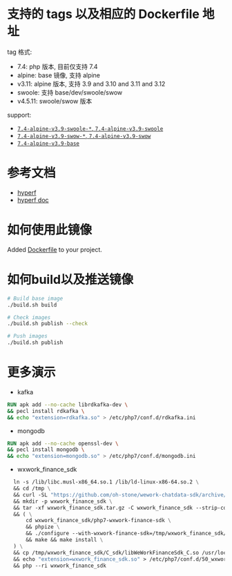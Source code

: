 # 支持的 tags 以及相应的 Dockerfile 地址

tag 格式:

- 7.4: php 版本, 目前仅支持 7.4
- alpine: base 镜像, 支持 alpine
- v3.11: alpine 版本, 支持  3.9 and 3.10 and 3.11 and 3.12
- swoole: 支持 base/dev/swoole/swow
- v4.5.11: swoole/swow 版本

support:

- [`7.4-alpine-v3.9-swoole-*`, `7.4-alpine-v3.9-swoole`](https://github.com/mochat-cloud/mochat-docker/blob/master/7.4/alpine/swoole/Dockerfile)
- [`7.4-alpine-v3.9-swow-*`, `7.4-alpine-v3.9-swow`](https://github.com/mochat-cloud/mochat-docker/blob/master/7.4/alpine/swoole/Dockerfile)
- [`7.4-alpine-v3.9-base`](https://github.com/mochat-cloud/mochat-docker/blob/master/7.4/alpine/base/Dockerfile)

# 参考文档

- [hyperf](https://github.com/hyperf)
- [hyperf doc](https://doc.hyperf.io)

# 如何使用此镜像

Added [Dockerfile](https://github.com/hyperf-cloud/hyperf-docker/blob/master/Dockerfile) to your project.

# 如何build以及推送镜像

```bash
# Build base image
./build.sh build

# Check images
./build.sh publish --check

# Push images
./build.sh publish
```

# 更多演示

- kafka

```dockerfile
RUN apk add --no-cache librdkafka-dev \
&& pecl install rdkafka \
&& echo "extension=rdkafka.so" > /etc/php7/conf.d/rdkafka.ini
```

- mongodb

```dockerfile
RUN apk add --no-cache openssl-dev \
&& pecl install mongodb \
&& echo "extension=mongodb.so" > /etc/php7/conf.d/mongodb.ini
```

- wxwork_finance_sdk

```dockerfile
  ln -s /lib/libc.musl-x86_64.so.1 /lib/ld-linux-x86-64.so.2 \
  && cd /tmp \
  && curl -SL "https://github.com/oh-stone/wework-chatdata-sdk/archive/v0.1.0.tar.gz" -o wxwork_finance_sdk.tar.gz \
  && mkdir -p wxwork_finance_sdk \
  && tar -xf wxwork_finance_sdk.tar.gz -C wxwork_finance_sdk --strip-components=1 \
  && ( \
      cd wxwork_finance_sdk/php7-wxwork-finance-sdk \
      && phpize \
      && ./configure --with-wxwork-finance-sdk=/tmp/wxwork_finance_sdk/C_sdk \
      && make && make install \
  ) \
  && cp /tmp/wxwork_finance_sdk/C_sdk/libWeWorkFinanceSdk_C.so /usr/local/lib/libWeWorkFinanceSdk_C.so \
  && echo "extension=wxwork_finance_sdk.so" > /etc/php7/conf.d/50_wxwork_finance_sdk.ini \
  && php --ri wxwork_finance_sdk
```